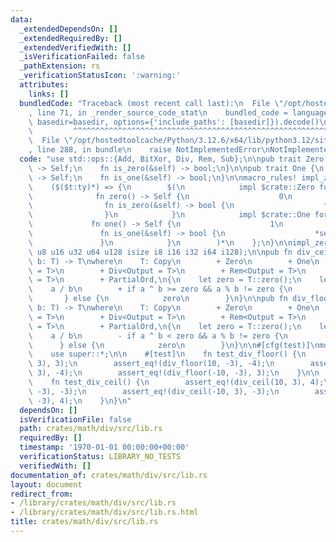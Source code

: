 ```yaml
---
data:
  _extendedDependsOn: []
  _extendedRequiredBy: []
  _extendedVerifiedWith: []
  _isVerificationFailed: false
  _pathExtension: rs
  _verificationStatusIcon: ':warning:'
  attributes:
    links: []
  bundledCode: "Traceback (most recent call last):\n  File \"/opt/hostedtoolcache/Python/3.12.6/x64/lib/python3.12/site-packages/onlinejudge_verify/documentation/build.py\"\
    , line 71, in _render_source_code_stat\n    bundled_code = language.bundle(stat.path,\
    \ basedir=basedir, options={'include_paths': [basedir]}).decode()\n          \
    \         ^^^^^^^^^^^^^^^^^^^^^^^^^^^^^^^^^^^^^^^^^^^^^^^^^^^^^^^^^^^^^^^^^^^^^^^^^^^^^^^^^\n\
    \  File \"/opt/hostedtoolcache/Python/3.12.6/x64/lib/python3.12/site-packages/onlinejudge_verify/languages/rust.py\"\
    , line 288, in bundle\n    raise NotImplementedError\nNotImplementedError\n"
  code: "use std::ops::{Add, BitXor, Div, Rem, Sub};\n\npub trait Zero {\n    fn zero()\
    \ -> Self;\n    fn is_zero(&self) -> bool;\n}\n\npub trait One {\n    fn one()\
    \ -> Self;\n    fn is_one(&self) -> bool;\n}\n\nmacro_rules! impl_zero_one {\n\
    \    ($($t:ty)*) => {\n        $(\n            impl $crate::Zero for $t {\n  \
    \              fn zero() -> Self {\n                    0\n                }\n\
    \                fn is_zero(&self) -> bool {\n                    *self == 0\n\
    \                }\n            }\n            impl $crate::One for $t {\n   \
    \             fn one() -> Self {\n                    1\n                }\n \
    \               fn is_one(&self) -> bool {\n                    *self == 1\n \
    \               }\n            }\n        )*\n    };\n}\n\nimpl_zero_one!(usize\
    \ u8 u16 u32 u64 u128 isize i8 i16 i32 i64 i128);\n\npub fn div_ceil<T>(a: T,\
    \ b: T) -> T\nwhere\n    T: Copy\n        + Zero\n        + One\n        + Add<Output\
    \ = T>\n        + Div<Output = T>\n        + Rem<Output = T>\n        + BitXor<Output\
    \ = T>\n        + PartialOrd,\n{\n    let zero = T::zero();\n    let one = T::one();\n\
    \    a / b\n        + if a ^ b >= zero && a % b != zero {\n            one\n \
    \       } else {\n            zero\n        }\n}\n\npub fn div_floor<T>(a: T,\
    \ b: T) -> T\nwhere\n    T: Copy\n        + Zero\n        + One\n        + Sub<Output\
    \ = T>\n        + Div<Output = T>\n        + Rem<Output = T>\n        + BitXor<Output\
    \ = T>\n        + PartialOrd,\n{\n    let zero = T::zero();\n    let one = T::one();\n\
    \    a / b\n        - if a ^ b < zero && a % b != zero {\n            one\n  \
    \      } else {\n            zero\n        }\n}\n\n#[cfg(test)]\nmod tests {\n\
    \    use super::*;\n\n    #[test]\n    fn test_div_floor() {\n        assert_eq!(div_floor(10,\
    \ 3), 3);\n        assert_eq!(div_floor(10, -3), -4);\n        assert_eq!(div_floor(-10,\
    \ 3), -4);\n        assert_eq!(div_floor(-10, -3), 3);\n    }\n\n    #[test]\n\
    \    fn test_div_ceil() {\n        assert_eq!(div_ceil(10, 3), 4);\n        assert_eq!(div_ceil(10,\
    \ -3), -3);\n        assert_eq!(div_ceil(-10, 3), -3);\n        assert_eq!(div_ceil(-10,\
    \ -3), 4);\n    }\n}\n"
  dependsOn: []
  isVerificationFile: false
  path: crates/math/div/src/lib.rs
  requiredBy: []
  timestamp: '1970-01-01 00:00:00+00:00'
  verificationStatus: LIBRARY_NO_TESTS
  verifiedWith: []
documentation_of: crates/math/div/src/lib.rs
layout: document
redirect_from:
- /library/crates/math/div/src/lib.rs
- /library/crates/math/div/src/lib.rs.html
title: crates/math/div/src/lib.rs
---
```

